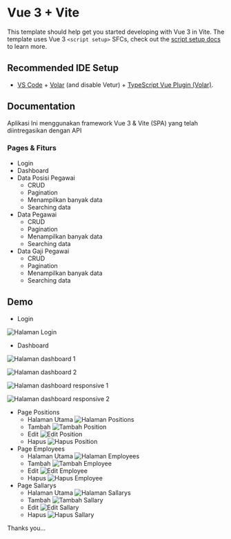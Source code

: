 # Vue 3 + Vite

This template should help get you started developing with Vue 3 in Vite. The template uses Vue 3 `<script setup>` SFCs, check out the [script setup docs](https://v3.vuejs.org/api/sfc-script-setup.html#sfc-script-setup) to learn more.

## Recommended IDE Setup

- [VS Code](https://code.visualstudio.com/) + [Volar](https://marketplace.visualstudio.com/items?itemName=Vue.volar) (and disable Vetur) + [TypeScript Vue Plugin (Volar)](https://marketplace.visualstudio.com/items?itemName=Vue.vscode-typescript-vue-plugin).

## Documentation
Aplikasi Ini menggunakan framework Vue 3 & Vite (SPA) yang telah diintregasikan dengan API

### Pages & Fiturs

* Login
* Dashboard
* Data Posisi Pegawai
  * CRUD
  * Pagination
  * Menampilkan banyak data
  * Searching data
* Data Pegawai
  * CRUD
  * Pagination
  * Menampilkan banyak data
  * Searching data
* Data Gaji Pegawai
  * CRUD
  * Pagination
  * Menampilkan banyak data
  * Searching data

## Demo
* Login

![Halaman Login](./public/screenshots/login.png)
* Dashboard

![Halaman dashboard 1](./public/screenshots/Dashboard/dashboard.png)

![Halaman dashboard 2](./public/screenshots/Dashboard/dashboard-nav.png)

![Halaman dashboard responsive 1](./public/screenshots/Dashboard/dashboard-responsive.png)

![Halaman dashboard responsive 2](./public/screenshots/Dashboard/dashboard-nav-responsive.png)
* Page Positions
    * Halaman Utama
    ![Halaman Positions](./public/screenshots/Positions/Default.jpg)
    * Tambah
    ![Tambah Position](./public/screenshots/Positions/Add.JPG)
    * Edit
    ![Edit Position](./public/screenshots/Positions/Edit.JPG)
    * Hapus
    ![Hapus Position](./public/screenshots/Positions/Delete.JPG)
* Page Employees
    * Halaman Utama
    ![Halaman Employees](./public/screenshots/Employees/Default.jpg)
    * Tambah
    ![Tambah Employee](./public/screenshots/Employees/Add.JPG)
    * Edit
    ![Edit Employee](./public/screenshots/Employees/Edit.JPG)
    * Hapus
    ![Hapus Employee](./public/screenshots/Employees/Delete.JPG)
* Page Sallarys
    * Halaman Utama
    ![Halaman Sallarys](./public/screenshots/Sallarys/Default.jpg)
    * Tambah
    ![Tambah Sallary](./public/screenshots/Sallarys/Add.JPG)
    * Edit
    ![Edit Sallary](./public/screenshots/Sallarys/Edit.JPG)
    * Hapus
    ![Hapus Sallary](./public/screenshots/Sallarys/Delete.JPG)

Thanks you...